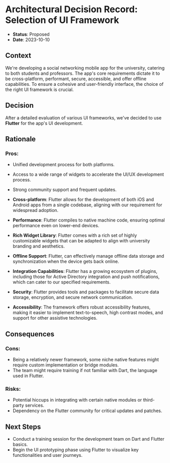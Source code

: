 # Architectural Decision Record: Selection of UI Framework

- **Status**: Proposed
- **Date**: 2023-10-10

## Context

We're developing a social networking mobile app for the university, catering to both students and professors. The app's core requirements dictate it to be cross-platform, performant, secure, accessible, and offer offline capabilities. To ensure a cohesive and user-friendly interface, the choice of the right UI framework is crucial.

## Decision

After a detailed evaluation of various UI frameworks, we've decided to use **Flutter** for the app's UI development.

## Rationale

### Pros:

- Unified development process for both platforms.
- Access to a wide range of widgets to accelerate the UI/UX development process.
- Strong community support and frequent updates.

- **Cross-platform**: Flutter allows for the development of both iOS and Android apps from a single codebase, aligning with our requirement for widespread adoption.

- **Performance**: Flutter compiles to native machine code, ensuring optimal performance even on lower-end devices.

- **Rich Widget Library**: Flutter comes with a rich set of highly customizable widgets that can be adapted to align with university branding and aesthetics.

- **Offline Support**: Flutter, can effectively manage offline data storage and synchronization when the device gets back online.

- **Integration Capabilities**: Flutter has a growing ecosystem of plugins, including those for Active Directory integration and push notifications, which can cater to our specified requirements.

- **Security**: Flutter provides tools and packages to facilitate secure data storage, encryption, and secure network communication.

- **Accessibility**: The framework offers robust accessibility features, making it easier to implement text-to-speech, high contrast modes, and support for other assistive technologies.

## Consequences

### Cons:

- Being a relatively newer framework, some niche native features might require custom implementation or bridge modules.
- The team might require training if not familiar with Dart, the language used in Flutter.

### Risks:

- Potential hiccups in integrating with certain native modules or third-party services.
- Dependency on the Flutter community for critical updates and patches.

## Next Steps

- Conduct a training session for the development team on Dart and Flutter basics.
- Begin the UI prototyping phase using Flutter to visualize key functionalities and user journeys.

